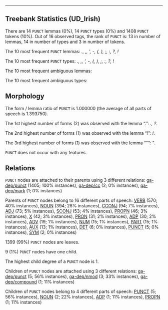 

--------------------------------------------------------------------------------

## Treebank Statistics (UD_Irish)

There are 14 `PUNCT` lemmas (0%), 14 `PUNCT` types (0%) and 1408 `PUNCT` tokens (10%).
Out of 16 observed tags, the rank of `PUNCT` is: 13 in number of lemmas, 14 in number of types and 3 in number of tokens.

The 10 most frequent `PUNCT` lemmas: <em>., ,, ', -, (, ), ;, :, ?, !</em>

The 10 most frequent `PUNCT` types:  <em>., ,, ', -, (, ), ;, :, ?, !</em>

The 10 most frequent ambiguous lemmas: 

The 10 most frequent ambiguous types:  



## Morphology

The form / lemma ratio of `PUNCT` is 1.000000 (the average of all parts of speech is 1.393750).

The 1st highest number of forms (2) was observed with the lemma “.”: <em>., ?</em>.

The 2nd highest number of forms (1) was observed with the lemma “!”: <em>!</em>.

The 3rd highest number of forms (1) was observed with the lemma “&quot;”: <em>&quot;</em>.

`PUNCT` does not occur with any features.


## Relations

`PUNCT` nodes are attached to their parents using 3 different relations: [ga-dep/punct]() (1405; 100% instances), [ga-dep/cc]() (2; 0% instances), [ga-dep/mark]() (1; 0% instances)

Parents of `PUNCT` nodes belong to 16 different parts of speech: [VERB]() (570; 40% instances), [NOUN]() (394; 28% instances), [CCONJ]() (94; 7% instances), [ADJ]() (73; 5% instances), [SCONJ]() (53; 4% instances), [PROPN]() (46; 3% instances), [X]() (42; 3% instances), [PRON]() (31; 2% instances), [ADP]() (30; 2% instances), [ADV]() (19; 1% instances), [NUM]() (15; 1% instances), [PART]() (15; 1% instances), [AUX]() (13; 1% instances), [DET]() (6; 0% instances), [PUNCT]() (5; 0% instances), [SYM]() (2; 0% instances)

1399 (99%) `PUNCT` nodes are leaves.

9 (1%) `PUNCT` nodes have one child.

The highest child degree of a `PUNCT` node is 1.

Children of `PUNCT` nodes are attached using 3 different relations: [ga-dep/punct]() (5; 56% instances), [ga-dep/nmod]() (3; 33% instances), [ga-dep/compound]() (1; 11% instances)

Children of `PUNCT` nodes belong to 4 different parts of speech: [PUNCT]() (5; 56% instances), [NOUN]() (2; 22% instances), [ADP]() (1; 11% instances), [PROPN]() (1; 11% instances)

